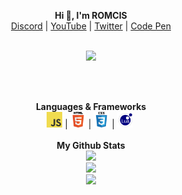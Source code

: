 <p align='center'>
  <b>Hi 👋, I'm ROMCIS</b><br>
  <a href="https://discord.gg/dYQMcZZPcF">Discord</a> |
  <a href="https://www.youtube.com/channel/UCox2rGCMsIm_wXs2eaMAYnQ">YouTube</a> |
  <a href="">Twitter</a> |
  <a href="https://codepen.io/ROMCIS">Code Pen</a>
</p>

<p align="center"><br>
  <a href="https://github.com/ROMCIS">
    <img src="https://lanyard.cnrad.dev/api/357444230966280192"/>
     </a>
</p>

<br><br>
<p align="center">
	<b>Languages & Frameworks</b>
	<br>
	<code><img height="25" src="https://raw.githubusercontent.com/github/explore/80688e429a7d4ef2fca1e82350fe8e3517d3494d/topics/javascript/javascript.png"></code>&nbsp;|
	<code><img height="25" src="https://raw.githubusercontent.com/github/explore/80688e429a7d4ef2fca1e82350fe8e3517d3494d/topics/html/html.png"></code>&nbsp;|
	<code><img height="25" src="https://raw.githubusercontent.com/github/explore/80688e429a7d4ef2fca1e82350fe8e3517d3494d/topics/css/css.png"></code>&nbsp;|
	<code><img height="25" src="https://raw.githubusercontent.com/github/explore/80688e429a7d4ef2fca1e82350fe8e3517d3494d/topics/lua/lua.png"></code>&nbsp;
	<br><br>
	<b>My Github Stats</b><br>
    	<img src="https://github-readme-streak-stats.herokuapp.com/?user=ROMCIS&theme=dark&hide_border=true">
	<br>
	<img src="https://github-readme-stats.vercel.app/api?username=ROMCIS&include_all_commits=true&show_icons=true&hide_border=true&hide_title=true&count_private=true&theme=dark">
	<br>
	<img src="https://github-readme-stats.vercel.app/api/top-langs/?username=ROMCIS&layout=compact&count_private=true&langs_count=8&hide_border=true&theme=dark">
</p>
